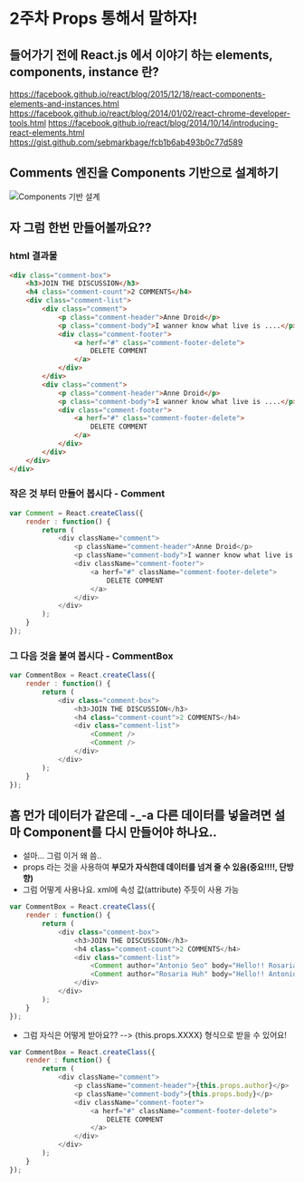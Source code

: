 # 2주차 Props 통해서 말하자!

## 들어가기 전에 React.js 에서 이야기 하는 elements, components, instance 란?
https://facebook.github.io/react/blog/2015/12/18/react-components-elements-and-instances.html
https://facebook.github.io/react/blog/2014/01/02/react-chrome-developer-tools.html
https://facebook.github.io/react/blog/2014/10/14/introducing-react-elements.html
https://gist.github.com/sebmarkbage/fcb1b6ab493b0c77d589

## Comments 엔진을 Components 기반으로 설계하기
![Components 기반 설계](https://raw.githubusercontent.com/sdw1211/studyReact/master/week%202/CommentBox_Image.PNG)
## 자 그럼 한번 만들어볼까요??
### html 결과물
```html
<div class="comment-box">
	<h3>JOIN THE DISCUSSION</h3>
    <h4 class="comment-count">2 COMMENTS</h4>
    <div class="comment-list">
    	<div class="comment">
        	<p class="comment-header">Anne Droid</p>
            <p class="comment-body">I wanner know what live is ....</p>
            <div class="comment-footer">
            	<a herf="#" class="comment-footer-delete">
                	DELETE COMMENT
                </a>
            </div>
        </div>
    	<div class="comment">
        	<p class="comment-header">Anne Droid</p>
            <p class="comment-body">I wanner know what live is ....</p>
            <div class="comment-footer">
            	<a herf="#" class="comment-footer-delete">
                	DELETE COMMENT
                </a>
            </div>
        </div>
    </div>
</div>
```
### 작은 것 부터 만들어 봅시다 - Comment
```javascript
var Comment = React.createClass({
	render : function() {
    	return (
            <div className="comment">
                <p className="comment-header">Anne Droid</p>
                <p className="comment-body">I wanner know what live is ....</p>
                <div className="comment-footer">
                    <a herf="#" className="comment-footer-delete">
                        DELETE COMMENT
                    </a>
                </div>
            </div>
        );
    }
});
```
### 그 다음 것을 붙여 봅시다 - CommentBox
```javascript
var CommentBox = React.createClass({
	render : function() {
    	return (
            <div class="comment-box">
                <h3>JOIN THE DISCUSSION</h3>
                <h4 class="comment-count">2 COMMENTS</h4>
                <div class="comment-list">
                	<Comment />
                    <Comment />
                </div>
            </div>
        );
    }
});
```
## 흠 먼가 데이터가 같은데 -_-a 다른 데이터를 넣을려면 설마 Component를 다시 만들어야 하나요..
* 설마... 그럼 이거 왜 씀..
* props 라는 것을 사용하여 **부모가 자식한데 데이터를 넘겨 줄 수 있음(중요!!!!, 단방향)**
* 그럼 어떻게 사용나요. xml에 속성 값(attribute) 주듯이 사용 가능
```javascript
var CommentBox = React.createClass({
	render : function() {
    	return (
            <div class="comment-box">
                <h3>JOIN THE DISCUSSION</h3>
                <h4 class="comment-count">2 COMMENTS</h4>
                <div class="comment-list">
                	<Comment author="Antonio Seo" body="Hello!! Rosaria"/>
                    <Comment author="Rosaria Huh" body="Hello!! Antonio"/>
                </div>
            </div>
        );
    }
});
```
* 그럼 자식은 어떻게 받아요?? --> {this.props.XXXX} 형식으로 받을 수 있어요!
```javascript
var CommentBox = React.createClass({
	render : function() {
    	return (
            <div className="comment">
                <p className="comment-header">{this.props.author}</p>
                <p className="comment-body">{this.props.body}</p>
                <div className="comment-footer">
                    <a herf="#" className="comment-footer-delete">
                        DELETE COMMENT
                    </a>
                </div>
            </div>
        );
    }
});
```

